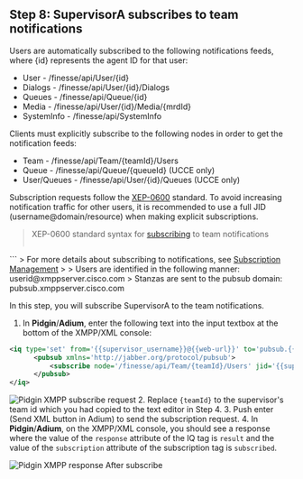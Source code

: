 ## Step 8: SupervisorA subscribes to team notifications

Users are automatically subscribed to the following notifications feeds, where {id} represents the agent ID for that user:
* User - /finesse/api/User/{id}
* Dialogs - /finesse/api/User/{id}/Dialogs
* Queues - /finesse/api/Queue/{id}
* Media - /finesse/api/User/{id}/Media/{mrdId}
* SystemInfo - /finesse/api/SystemInfo

Clients must explicitly subscribe to the following nodes in order to get the notification feeds:
* Team - /finesse/api/Team/{teamId}/Users
* Queue - /finesse/api/Queue/{queueId} (UCCE only)
* User/Queues - /finesse/api/User/{id}/Queues (UCCE only)

Subscription requests follow the <a href="http://www.xmpp.org/extensions/xep-0060.html" target="_blank">XEP-0600</a> standard. To avoid increasing notification traffic for other users, it is recommended to use a full JID (username@domain/resource) when making explicit subscriptions.

> XEP-0600 standard syntax for <a href="http://www.xmpp.org/extensions/xep-0060.html#subscriber-subscribe-request" target="_blank">subscribing</a> to team notifications
> ```xml
<iq type='set' from='{id}@<Finesse_FQDN>' to='pubsub.<Finesse_FQDN>' id='sub1'>
   <pubsub xmlns='http://jabber.org/protocol/pubsub'>
      <subscribe node='/finesse/api/Team/{teamId}/Users' jid='{id}@<Finesse_FQDN>'/>
   </pubsub>
</iq>
```
> For more details about subscribing to notifications, see <a href="https://developer.cisco.com/media/finesseDevGuide4.1/cfin_r_subscription-management-115.html" target="_blank">Subscription Management</a>
>
> Users are identified in the following manner: userid@xmppserver.cisco.com
> Stanzas are sent to the pubsub domain: pubsub.xmppserver.cisco.com

In this step, you will subscribe SupervisorA to the team notifications.

1. In **Pidgin**/**Adium**, enter the following text into the input textbox at the bottom of the XMPP/XML console:
```xml
<iq type='set' from='{{supervisor_username}}@{{web-url}}' to='pubsub.{{web-url}}' id='sub1'>
      <pubsub xmlns='http://jabber.org/protocol/pubsub'>
          <subscribe node='/finesse/api/Team/{teamId}/Users' jid='{{supervisor_username}}@{{web-url}}'/>
      </pubsub>
</iq>
```

 ![Pidgin XMPP subscribe request](/posts/files/finesse-basic-supervisor-rest-apis-with-xmpp-events/assets/images/supervisor-a-XMPP-subscribe.jpg)
2. Replace ``{teamId}`` to the supervisor's team id which you had copied to the text editor in Step 4.
3. Push enter (Send XML button in Adium) to send the subscription request.
4. In **Pidgin**/**Adium**, on the XMPP/XML console, you should see a response where the value of the ``response`` attribute of the IQ tag is ``result`` and the value of the ``subscription`` attribute of the subscription tag is ``subscribed``.

 ![Pidgin XMPP response After subscribe](/posts/files/finesse-basic-supervisor-rest-apis-with-xmpp-events/assets/images/supervisor-a-XMPP-subscribe-confirmation.jpg)